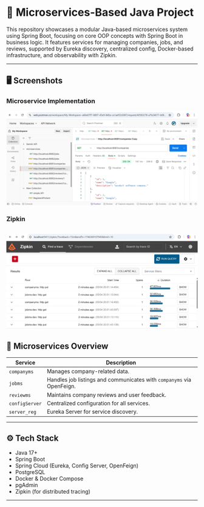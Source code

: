 # 🧩 Microservices-Based Java Project

This repository showcases a modular Java-based microservices system using Spring Boot, focusing on core OOP concepts with Spring Boot in business logic. It features services for managing companies, jobs, and reviews, supported by Eureka discovery, centralized config, Docker-based infrastructure, and observability with Zipkin.

---
## 🖥️ Screenshots

### Microservice Implementation
![Microservice endpoints](ss/postman.png)
### Zipkin 
![zipkin](ss/zipkin.png)
---

## 🧱 Microservices Overview

| Service         | Description                                                                 |
|----------------|-----------------------------------------------------------------------------|
| `companyms`     | Manages company-related data.                                               |
| `jobms`         | Handles job listings and communicates with `companyms` via OpenFeign.       |
| `reviewms`      | Maintains company reviews and user feedback.                                |
| `configServer`  | Centralized configuration for all services.                                 |
| `server_reg`    | Eureka Server for service discovery.                                        |

---

## ⚙️ Tech Stack

- Java 17+
- Spring Boot
- Spring Cloud (Eureka, Config Server, OpenFeign)
- PostgreSQL
- Docker & Docker Compose
- pgAdmin
- Zipkin (for distributed tracing)

---



